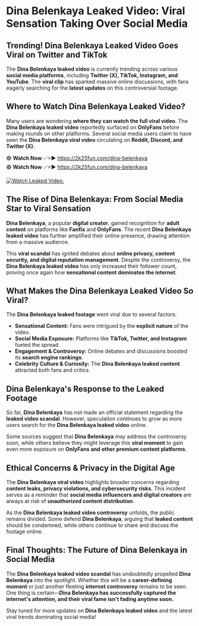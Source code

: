 # Dina Belenkaya Leaked Video: Viral Sensation Taking Over Social Media

## **Trending! Dina Belenkaya Leaked Video Goes Viral on Twitter and TikTok**
The **Dina Belenkaya leaked video** is currently trending across various **social media platforms**, including **Twitter (X), TikTok, Instagram, and YouTube**. The **viral clip** has sparked massive online discussions, with fans eagerly searching for the **latest updates** on this controversial footage.

## **Where to Watch Dina Belenkaya Leaked Video?**
Many users are wondering **where they can watch the full viral video**. The **Dina Belenkaya leaked video** reportedly surfaced on **OnlyFans** before making rounds on other platforms. Several social media users claim to have seen the **Dina Belenkaya viral video** circulating on **Reddit, Discord, and Twitter (X).**

🟢 **Watch Now** ✅=► https://2k25fun.com/dina-belenkaya  
🟢 **Watch Now** ✅=► https://2k25fun.com/dina-belenkaya  

[![Watch Leaked Video.](https://miro.medium.com/v2/resize:fit:828/format:webp/1*cilzJN44JGOrTw9NJCrNHA.gif "Watch Leaked Video")](https://2k25fun.com/dina-belenkaya)

## **The Rise of Dina Belenkaya: From Social Media Star to Viral Sensation**
**Dina Belenkaya**, a popular **digital creator**, gained recognition for **adult content** on platforms like **Fanfix** and **OnlyFans**. The recent **Dina Belenkaya leaked video** has further amplified their online presence, drawing attention from a massive audience.

This **viral scandal** has ignited debates about **online privacy, content security, and digital reputation management**. Despite the controversy, the **Dina Belenkaya leaked video** has only increased their follower count, proving once again how **sensational content dominates the internet**.

## **What Makes the Dina Belenkaya Leaked Video So Viral?**
The **Dina Belenkaya leaked footage** went viral due to several factors:
- **Sensational Content:** Fans were intrigued by the **explicit nature** of the video.
- **Social Media Exposure:** Platforms like **TikTok, Twitter, and Instagram** fueled the spread.
- **Engagement & Controversy:** Online debates and discussions boosted its **search engine rankings**.
- **Celebrity Culture & Curiosity:** The **Dina Belenkaya leaked content** attracted both fans and critics.

## **Dina Belenkaya's Response to the Leaked Footage**
So far, **Dina Belenkaya** has not made an official statement regarding the **leaked video scandal**. However, speculation continues to grow as more users search for the **Dina Belenkaya leaked video** online.

Some sources suggest that **Dina Belenkaya** may address the controversy soon, while others believe they might leverage this **viral moment** to gain even more exposure on **OnlyFans and other premium content platforms**.

## **Ethical Concerns & Privacy in the Digital Age**
The **Dina Belenkaya viral video** highlights broader concerns regarding **content leaks, privacy violations, and cybersecurity risks**. This incident serves as a reminder that **social media influencers and digital creators** are always at risk of **unauthorized content distribution**.

As the **Dina Belenkaya leaked video controversy** unfolds, the public remains divided. Some defend **Dina Belenkaya**, arguing that **leaked content** should be condemned, while others continue to share and discuss the footage online.

## **Final Thoughts: The Future of Dina Belenkaya in Social Media**
The **Dina Belenkaya leaked video scandal** has undoubtedly propelled **Dina Belenkaya** into the spotlight. Whether this will be a **career-defining moment** or just another fleeting **internet controversy** remains to be seen. One thing is certain—**Dina Belenkaya has successfully captured the internet's attention, and their viral fame isn't fading anytime soon.**

Stay tuned for more updates on **Dina Belenkaya leaked video** and the latest viral trends dominating social media!